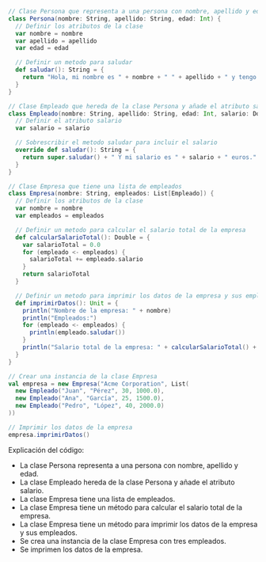 ```scala
// Clase Persona que representa a una persona con nombre, apellido y edad
class Persona(nombre: String, apellido: String, edad: Int) {
  // Definir los atributos de la clase
  var nombre = nombre
  var apellido = apellido
  var edad = edad

  // Definir un metodo para saludar
  def saludar(): String = {
    return "Hola, mi nombre es " + nombre + " " + apellido + " y tengo " + edad + " años."
  }
}

// Clase Empleado que hereda de la clase Persona y añade el atributo salario
class Empleado(nombre: String, apellido: String, edad: Int, salario: Double) extends Persona(nombre, apellido, edad) {
  // Definir el atributo salario
  var salario = salario

  // Sobrescribir el metodo saludar para incluir el salario
  override def saludar(): String = {
    return super.saludar() + " Y mi salario es " + salario + " euros."
  }
}

// Clase Empresa que tiene una lista de empleados
class Empresa(nombre: String, empleados: List[Empleado]) {
  // Definir los atributos de la clase
  var nombre = nombre
  var empleados = empleados

  // Definir un metodo para calcular el salario total de la empresa
  def calcularSalarioTotal(): Double = {
    var salarioTotal = 0.0
    for (empleado <- empleados) {
      salarioTotal += empleado.salario
    }
    return salarioTotal
  }

  // Definir un metodo para imprimir los datos de la empresa y sus empleados
  def imprimirDatos(): Unit = {
    println("Nombre de la empresa: " + nombre)
    println("Empleados:")
    for (empleado <- empleados) {
      println(empleado.saludar())
    }
    println("Salario total de la empresa: " + calcularSalarioTotal() + " euros")
  }
}

// Crear una instancia de la clase Empresa
val empresa = new Empresa("Acme Corporation", List(
  new Empleado("Juan", "Pérez", 30, 1000.0),
  new Empleado("Ana", "García", 25, 1500.0),
  new Empleado("Pedro", "López", 40, 2000.0)
))

// Imprimir los datos de la empresa
empresa.imprimirDatos()
```

Explicación del código:

* La clase Persona representa a una persona con nombre, apellido y edad.
* La clase Empleado hereda de la clase Persona y añade el atributo salario.
* La clase Empresa tiene una lista de empleados.
* La clase Empresa tiene un método para calcular el salario total de la empresa.
* La clase Empresa tiene un método para imprimir los datos de la empresa y sus empleados.
* Se crea una instancia de la clase Empresa con tres empleados.
* Se imprimen los datos de la empresa.